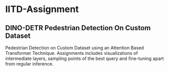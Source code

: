 # IITD-Assignment
## DINO-DETR Pedestrian Detection On Custom Dataset
Pedestrian Detection on Custom Dataset using an Attention Based Transformer Technique. Assignments includes visualizations of intermediate layers, sampling points of the best query and fine-tuning apart from regular inference.

